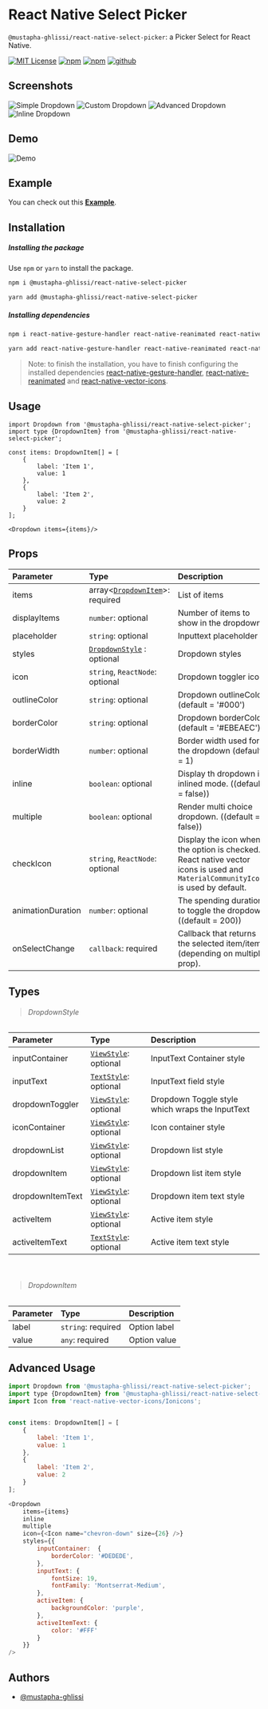 
# React Native Select Picker 
`@mustapha-ghlissi/react-native-select-picker`: a Picker Select for React Native.

[![MIT License](https://img.shields.io/badge/License-MIT-green.svg)](https://choosealicense.com/licenses/mit/)
[![npm](https://img.shields.io/npm/v/@mustapha-ghlissi/react-native-select-picker.svg)](https://www.npmjs.com/package/@mustapha-ghlissi/react-native-select-picker)
[![npm](https://img.shields.io/npm/dm/@mustapha-ghlissi/react-native-select-picker.svg)](https://www.npmjs.com/package/@mustapha-ghlissi/react-native-select-picker)
[![github](https://img.shields.io/github/actions/workflow/status/mustapha-ghlissi/react-native-select-picker/release.yml)](https://www.npmjs.com/package/@mustapha-ghlissi/react-native-select-picker)

## Screenshots
![Simple Dropdown](./screenshots/screen-1.jpg)
![Custom Dropdown](./screenshots/screen-2.jpg)
![Advanced Dropdown](./screenshots/screen-3.jpg)
![Inline Dropdown](./screenshots/screen-4.jpg)

## Demo
![Demo](./demo/demo.gif)

## Example
You can check out this [<u><b>Example</b></u>](./Example/).

## Installation
##### Installing the package
Use `npm` or `yarn` to install the package.

```bash
npm i @mustapha-ghlissi/react-native-select-picker
```

```bash
yarn add @mustapha-ghlissi/react-native-select-picker
```

##### Installing dependencies
```bash
npm i react-native-gesture-handler react-native-reanimated react-native-vector-icons
```

```bash
yarn add react-native-gesture-handler react-native-reanimated react-native-vector-icons
```

> Note: to finish the installation, you have to finish configuring the installed dependencies [react-native-gesture-handler](https://docs.swmansion.com/react-native-gesture-handler/docs/fundamentals/installation), [react-native-reanimated](https://docs.swmansion.com/react-native-reanimated/docs/fundamentals/getting-started/) and [react-native-vector-icons](https://github.com/oblador/react-native-vector-icons).

## Usage
``` tsx
import Dropdown from '@mustapha-ghlissi/react-native-select-picker';
import type {DropdownItem} from '@mustapha-ghlissi/react-native-select-picker';

const items: DropdownItem[] = [
    {
        label: 'Item 1',        
        value: 1
    },
    {
        label: 'Item 2',
        value: 2
    }
];

<Dropdown items={items}/>
``` 

## Props
| Parameter | Type     | Description                |
| :-------- | :------- | :------------------------- |
| items | array<[`DropdownItem`](#dropdown-item)>: required | List of items |
| displayItems | `number`: optional | Number of items to show in the dropdown |
| placeholder | `string`: optional | Inputtext placeholder |
| styles | [`DropdownStyle`](#dropdown-style) : optional | Dropdown styles |
| icon | `string`, `ReactNode`: optional | Dropdown toggler icon |
| outlineColor | `string`: optional | Dropdown outlineColor (default = '#000') |
| borderColor | `string`: optional | Dropdown borderColor (default = '#EBEAEC') |
| borderWidth | `number`: optional | Border width used for the dropdown (default = 1) |
| inline | `boolean`: optional | Display th dropdown in inlined mode. ((default = false)) |
| multiple | `boolean`: optional | Render multi choice dropdown. ((default = false)) |
| checkIcon | `string`, `ReactNode`: optional | Display the icon when the option is checked. React native vector icons is used and `MaterialCommunityIcons` is used by default. |
| animationDuration | `number`: optional | The spending duration to toggle the dropdown. ((default = 200)) |
| onSelectChange | `callback`: required | Callback that returns the selected item/items (depending on multiple prop). |

## Types
>  ###### DropdownStyle
| Parameter | Type     | Description |
| :-------- | :------- | :------- |
| inputContainer | [`ViewStyle`](https://reactnative.dev/docs/view-style-props): optional | InputText Container style |
| inputText | [`TextStyle`](https://reactnative.dev/docs/text-style-props): optional | InputText field style |
| dropdownToggler | [`ViewStyle`](https://reactnative.dev/docs/view-style-props): optional | Dropdown Toggle style which wraps the InputText |
| iconContainer | [`ViewStyle`](https://reactnative.dev/docs/view-style-props): optional | Icon container style |
| dropdownList | [`ViewStyle`](https://reactnative.dev/docs/view-style-props): optional | Dropdown list style |
| dropdownItem | [`ViewStyle`](https://reactnative.dev/docs/view-style-props): optional | Dropdown list item style |
| dropdownItemText | [`ViewStyle`](https://reactnative.dev/docs/view-style-props): optional | Dropdown item text style |
| activeItem | [`ViewStyle`](https://reactnative.dev/docs/view-style-props): optional | Active item style |
| activeItemText | [`TextStyle`](https://reactnative.dev/docs/text-style-props): optional | Active item text style |

<br />

> ###### DropdownItem

| Parameter | Type     | Description                |
| :-------- | :------- | :------------------------- |
| label | `string`: required | Option label |
| value | `any`: required | Option value |

## Advanced Usage

``` js
import Dropdown from '@mustapha-ghlissi/react-native-select-picker';
import type {DropdownItem} from '@mustapha-ghlissi/react-native-select-picker';
import Icon from 'react-native-vector-icons/Ionicons';


const items: DropdownItem[] = [
    {
        label: 'Item 1',        
        value: 1
    },
    {
        label: 'Item 2',
        value: 2
    }
];

<Dropdown 
    items={items}
    inline
    multiple
    icon={<Icon name="chevron-down" size={26} />}
    styles={{
        inputContainer:  {
            borderColor: '#DEDEDE',
        },
        inputText: {
            fontSize: 19,
            fontFamily: 'Montserrat-Medium',
        },
        activeItem: {
            backgroundColor: 'purple',
        },
        activeItemText: {
            color: '#FFF'
        }
    }}
/>
``` 

## Authors

- [@mustapha-ghlissi](https://www.github.com/mustapha-ghlissi)

